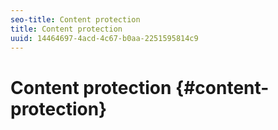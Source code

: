 ```yaml
---
seo-title: Content protection
title: Content protection
uuid: 14464697-4acd-4c67-b0aa-2251595814c9
---
```


# Content protection {#content-protection}